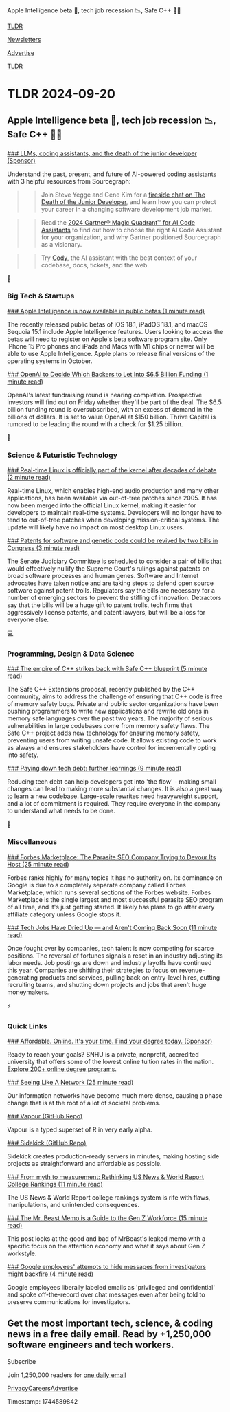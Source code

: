Apple Intelligence beta 📱, tech job recession 📉, Safe C++ 👨‍💻

[TLDR](/)

[Newsletters](/newsletters)

[Advertise](https://advertise.tldr.tech/)

[TLDR](/)

# TLDR 2024-09-20

## Apple Intelligence beta 📱, tech job recession 📉, Safe C++ 👨‍💻

### 

[### LLMs, coding assistants, and the death of the junior developer (Sponsor)](https://streamyard.com/watch/nvBaD5eHADar?&amp;utm_medium=sponsored&amp;utm_source=tldrnewsletter&amp;utm_campaign=dotjd)

Understand the past, present, and future of AI-powered coding assistants with 3 helpful resources from Sourcegraph:

>> Join Steve Yegge and Gene Kim for a [fireside chat on The Death of the Junior Developer](https://streamyard.com/watch/nvBaD5eHADar?&utm_medium=sponsored&utm_source=tldrnewsletter&utm_campaign=dotjd), and learn how you can protect your career in a changing software development job market.

>> Read the [2024 Gartner® Magic Quadrant™ for AI Code Assistants](https://sourcegraph.com/resources/gartner-magic-quadrant?form_submission_source=gartner-magic-quadrant&&utm_medium=sponsored&utm_source=tldrnewsletter&utm_campaign=mq) to find out how to choose the right AI Code Assistant for your organization, and why Gartner positioned Sourcegraph as a visionary.

>> Try [Cody](https://sourcegraph.com/cody?&utm_medium=sponsored&utm_source=tldrnewsletter&utm_campaign=cody), the AI assistant with the best context of your codebase, docs, tickets, and the web.

📱

### Big Tech & Startups

[### Apple Intelligence is now available in public betas (1 minute read)](https://www.theverge.com/2024/9/19/24249206/apple-intelligence-ios-18-1-public-beta?utm_source=tldrnewsletter)

The recently released public betas of iOS 18.1, iPadOS 18.1, and macOS Sequoia 15.1 include Apple Intelligence features. Users looking to access the betas will need to register on Apple's beta software program site. Only iPhone 15 Pro phones and iPads and Macs with M1 chips or newer will be able to use Apple Intelligence. Apple plans to release final versions of the operating systems in October.

[### OpenAI to Decide Which Backers to Let Into $6.5 Billion Funding (1 minute read)](https://www.bloomberg.com/news/articles/2024-09-19/openai-to-decide-which-backers-to-let-into-6-5-billion-funding?accessToken=eyJhbGciOiJIUzI1NiIsInR5cCI6IkpXVCJ9.eyJzb3VyY2UiOiJTdWJzY3JpYmVyR2lmdGVkQXJ0aWNsZSIsImlhdCI6MTcyNjc5NzAyMSwiZXhwIjoxNzI3NDAxODIxLCJhcnRpY2xlSWQiOiJTSzJUSUxUMEFGQjQwMCIsImJjb25uZWN0SWQiOiJFQTExNDNDNTM4NEE0RUY5QTg5RjJEN0IxMTg2MzcwOSJ9.3l9_2iU77SglFby2rI2yPMM4XfIIl7TDnjqjsat2rAE&amp;utm_source=tldrnewsletter)

OpenAI's latest fundraising round is nearing completion. Prospective investors will find out on Friday whether they'll be part of the deal. The $6.5 billion funding round is oversubscribed, with an excess of demand in the billions of dollars. It is set to value OpenAI at $150 billion. Thrive Capital is rumored to be leading the round with a check for $1.25 billion.

🚀

### Science & Futuristic Technology

[### Real-time Linux is officially part of the kernel after decades of debate (2 minute read)](https://arstechnica.com/gadgets/2024/09/real-time-linux-is-officially-part-of-the-kernel-after-decades-of-debate/?utm_source=tldrnewsletter)

Real-time Linux, which enables high-end audio production and many other applications, has been available via out-of-tree patches since 2005. It has now been merged into the official Linux kernel, making it easier for developers to maintain real-time systems. Developers will no longer have to tend to out-of-tree patches when developing mission-critical systems. The update will likely have no impact on most desktop Linux users.

[### Patents for software and genetic code could be revived by two bills in Congress (3 minute read)](https://arstechnica.com/tech-policy/2024/09/software-and-genetic-patents-are-up-for-debate-again-in-congress/?utm_source=tldrnewsletter)

The Senate Judiciary Committee is scheduled to consider a pair of bills that would effectively nullify the Supreme Court's rulings against patents on broad software processes and human genes. Software and Internet advocates have taken notice and are taking steps to defend open source software against patent trolls. Regulators say the bills are necessary for a number of emerging sectors to prevent the stifling of innovation. Detractors say that the bills will be a huge gift to patent trolls, tech firms that aggressively license patents, and patent lawyers, but will be a loss for everyone else.

💻

### Programming, Design & Data Science

[### The empire of C++ strikes back with Safe C++ blueprint (5 minute read)](https://www.theregister.com/2024/09/16/safe_c_plusplus/?utm_source=tldrnewsletter)

The Safe C++ Extensions proposal, recently published by the C++ community, aims to address the challenge of ensuring that C++ code is free of memory safety bugs. Private and public sector organizations have been pushing programmers to write new applications and rewrite old ones in memory safe languages over the past two years. The majority of serious vulnerabilities in large codebases come from memory safety flaws. The Safe C++ project adds new technology for ensuring memory safety, preventing users from writing unsafe code. It allows existing code to work as always and ensures stakeholders have control for incrementally opting into safety.

[### Paying down tech debt: further learnings (9 minute read)](https://blog.pragmaticengineer.com/paying-down-tech-debt-further-learnings/?utm_source=tldrnewsletter)

Reducing tech debt can help developers get into 'the flow' - making small changes can lead to making more substantial changes. It is also a great way to learn a new codebase. Large-scale rewrites need heavyweight support, and a lot of commitment is required. They require everyone in the company to understand what needs to be done.

🎁

### Miscellaneous

[### Forbes Marketplace: The Parasite SEO Company Trying to Devour Its Host (25 minute read)](https://larslofgren.com/forbes-marketplace/?utm_source=tldrnewsletter)

Forbes ranks highly for many topics it has no authority on. Its dominance on Google is due to a completely separate company called Forbes Marketplace, which runs several sections of the Forbes website. Forbes Marketplace is the single largest and most successful parasite SEO program of all time, and it's just getting started. It likely has plans to go after every affiliate category unless Google stops it.

[### Tech Jobs Have Dried Up — and Aren't Coming Back Soon (11 minute read)](https://www.wsj.com/tech/tech-jobs-artificial-intelligence-cce22393?st=2D9VCd&reflink=desktopwebshare_permalink&utm_source=tldrnewsletter)

Once fought over by companies, tech talent is now competing for scarce positions. The reversal of fortunes signals a reset in an industry adjusting its labor needs. Job postings are down and industry layoffs have continued this year. Companies are shifting their strategies to focus on revenue-generating products and services, pulling back on entry-level hires, cutting recruiting teams, and shutting down projects and jobs that aren't huge moneymakers.

⚡

### Quick Links

[### Affordable. Online. It's your time. Find your degree today. (Sponsor)](https://degrees.snhu.edu/?utm_source=TLDR&amp;utm_medium=PPL&amp;utm_campaign=PROS_Email&amp;utm_content=TLDR-Gen&amp;snhu_segment=OL)

Ready to reach your goals? SNHU is a private, nonprofit, accredited university that offers some of the lowest online tuition rates in the nation. [Explore 200+ online degree programs](https://degrees.snhu.edu/?utm_source=TLDR&utm_medium=PPL&utm_campaign=PROS_Email&utm_content=TLDR-Gen&snhu_segment=OL).

[### Seeing Like A Network (25 minute read)](https://www.strangeloopcanon.com/p/seeing-like-a-network?utm_source=tldrnewsletter)

Our information networks have become much more dense, causing a phase change that is at the root of a lot of societal problems.

[### Vapour (GitHub Repo)](https://github.com/vapourlang/vapour?utm_source=tldrnewsletter)

Vapour is a typed superset of R in very early alpha.

[### Sidekick (GitHub Repo)](https://github.com/MightyMoud/sidekick?utm_source=tldrnewsletter)

Sidekick creates production-ready servers in minutes, making hosting side projects as straightforward and affordable as possible.

[### From myth to measurement: Rethinking US News & World Report College Rankings (11 minute read)](https://anandsanwal.me/us-news-college-rankings-myth/?utm_source=tldrnewsletter)

The US News & World Report college rankings system is rife with flaws, manipulations, and unintended consequences.

[### The Mr. Beast Memo is a Guide to the Gen Z Workforce (15 minute read)](https://kyla.substack.com/p/the-mr-beast-memo-is-a-guide-to-the?utm_source=tldrnewsletter)

This post looks at the good and bad of MrBeast's leaked memo with a specific focus on the attention economy and what it says about Gen Z workstyle.

[### Google employees' attempts to hide messages from investigators might backfire (4 minute read)](https://www.theverge.com/2024/9/19/24245559/google-employee-privileged-confidential-deleted-chats?utm_source=tldrnewsletter)

Google employees liberally labeled emails as 'privileged and confidential' and spoke off-the-record over chat messages even after being told to preserve communications for investigators.

## Get the most important tech, science, & coding news in a free daily email. Read by +1,250,000 software engineers and tech workers.

Subscribe

Join 1,250,000 readers for [one daily email](/api/latest/tech)

[Privacy](/privacy)[Careers](https://jobs.ashbyhq.com/tldr.tech)[Advertise](/tech/advertise)

Timestamp: 1744589842